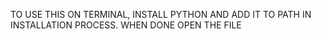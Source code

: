 TO USE THIS ON TERMINAL, INSTALL PYTHON AND ADD IT TO PATH IN INSTALLATION PROCESS.
WHEN DONE OPEN THE FILE
